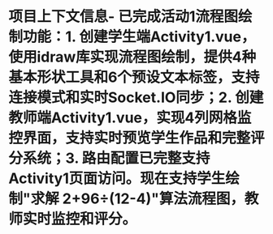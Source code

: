 # 项目上下文信息- 已完成活动1流程图绘制功能：1. 创建学生端Activity1.vue，使用idraw库实现流程图绘制，提供4种基本形状工具和6个预设文本标签，支持连接模式和实时Socket.IO同步；2. 创建教师端Activity1.vue，实现4列网格监控界面，支持实时预览学生作品和完整评分系统；3. 路由配置已完整支持Activity1页面访问。现在支持学生绘制"求解 2+96÷(12-4)"算法流程图，教师实时监控和评分。
